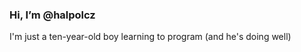 ### Hi, I’m @halpolcz

I'm just a ten-year-old boy learning to program
(and he's doing well)
<!---
halpolcz/halpolcz is a ✨ special ✨ repository because its `README.md` (this file) appears on your GitHub profile.
You can click the Preview link to take a look at your changes.
--->
